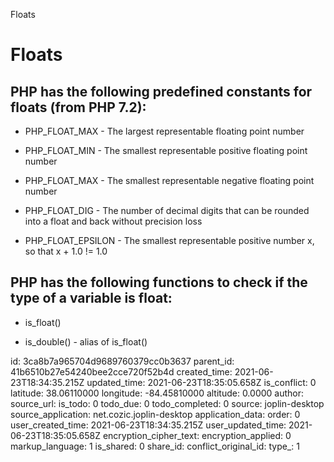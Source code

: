 Floats

# Floats

## PHP has the following predefined constants for floats (from PHP 7.2):

* PHP_FLOAT_MAX - The largest representable floating point number

* PHP_FLOAT_MIN - The smallest representable positive floating point number

* PHP_FLOAT_MAX - The smallest representable negative floating point number

* PHP_FLOAT_DIG - The number of decimal digits that can be rounded into a float and back without precision loss

* PHP_FLOAT_EPSILON - The smallest representable positive number x, so that x + 1.0 != 1.0

## PHP has the following functions to check if the type of a variable is float:

* is_float()

* is_double() - alias of is_float()

id: 3ca8b7a965704d9689760379cc0b3637
parent_id: 41b6510b27e54240bee2cce720f52b4d
created_time: 2021-06-23T18:34:35.215Z
updated_time: 2021-06-23T18:35:05.658Z
is_conflict: 0
latitude: 38.06110000
longitude: -84.45810000
altitude: 0.0000
author: 
source_url: 
is_todo: 0
todo_due: 0
todo_completed: 0
source: joplin-desktop
source_application: net.cozic.joplin-desktop
application_data: 
order: 0
user_created_time: 2021-06-23T18:34:35.215Z
user_updated_time: 2021-06-23T18:35:05.658Z
encryption_cipher_text: 
encryption_applied: 0
markup_language: 1
is_shared: 0
share_id: 
conflict_original_id: 
type_: 1